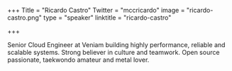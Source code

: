 +++
Title = "Ricardo Castro"
Twitter = "mccricardo"
image = "ricardo-castro.png"
type = "speaker"
linktitle = "ricardo-castro"

+++

Senior Cloud Engineer at Veniam building highly performance, reliable and
scalable systems. Strong believer in culture and teamwork. Open source
passionate, taekwondo amateur and metal lover.
